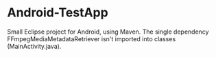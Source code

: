 # Android-TestApp

Small Eclipse project for Android, using Maven. The single dependency FFmpegMediaMetadataRetriever isn't imported into classes (MainActivity.java).
